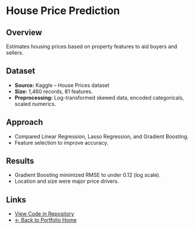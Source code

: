 # House Price Prediction

## Overview
Estimates housing prices based on property features to aid buyers and sellers.

## Dataset
- **Source:** Kaggle – House Prices dataset  
- **Size:** 1,460 records, 81 features.  
- **Preprocessing:** Log-transformed skewed data, encoded categoricals, scaled numerics.

## Approach
- Compared Linear Regression, Lasso Regression, and Gradient Boosting.
- Feature selection to improve accuracy.

## Results
- Gradient Boosting minimized RMSE to under 0.12 (log scale).
- Location and size were major price drivers.

## Links
- [View Code in Repository](https://github.com/TSAKONG22/taesakong/tree/main/projects/house-price-prediction)  
- [← Back to Portfolio Home](/taesakong/)
